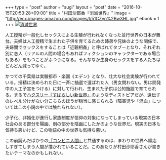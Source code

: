 +++
type = "post"
author = "sugi"
layout = "post"
date = "2016-10-15T20:53:28+09:00"
title = "村田沙耶香『消滅世界』"
image = "http://ecx.images-amazon.com/images/I/51CZyn%2BwXHL.jpg"
ebook = 1
+++
<a href="http://www.amazon.co.jp/exec/obidos/ASIN/4309024327/chezsugi-22/ref=nosim/" name="amazletlink" target="_blank"><img src="http://ecx.images-amazon.com/images/I/51CZyn%2BwXHL.jpg" alt="消滅世界" class="alignleft"  /></a>

人工授精が一般化しセックスによる生殖が行われなくなった並行世界の日本が舞台。夫婦は人工授精で生まれた子供を育てるための姉弟や兄妹のような関係で、夫婦間でセックスをすることは「近親相姦」と呼ばれてタブーとなり、それぞれ別に恋人（リアルの人間の場合もあればフィクションのキャラクターである場合もある）をもつことがふつうになる。そんななか生身のセックスをする人たちはどんどん減ってゆく。

かつての千葉県は実験都市・楽園《エデン》となり、壮大な社会実験が行われている。授精は決められた日に一斉に抽選で選ばれた人（男女問わない。男は開発中の人工子宮をつける）に対して行われ、生まれた子供は公的施設で育てられる。まるで[ハクスリー『すばらしい新世界』](/book/4506/)のようなディストピアだが、遺伝子のレベル分けがない分こちらのほうが穏当に感じられる（障害児や「混血」についてはこの小説の中では触れられない）。

少子化、非婚化が進行し家族制度が信仰の対象になってしまっている現実の日本社会のある部分を陽画、別の部分を陰画にしたかのような世界だ。現実の日本も気持ち悪いけど、この物語の中の世界も気持ち悪い。

この前読んだばかりの[『コンビニ人間』](/book/2016-09-14-konbininingen/)と共通するのは、まわりの世界へ順応しすぎてしまう人間が描かれていることだ。このあたりが村田沙耶香さんが書きたいテーマなのかもしれない。
